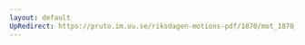 ```yaml
---
layout: default
UpRedirect: https://pruto.im.uu.se/riksdagen-motions-pdf/1870/mot_1870__ak__27/mot_1870__ak__27-003.pdf
---
```

